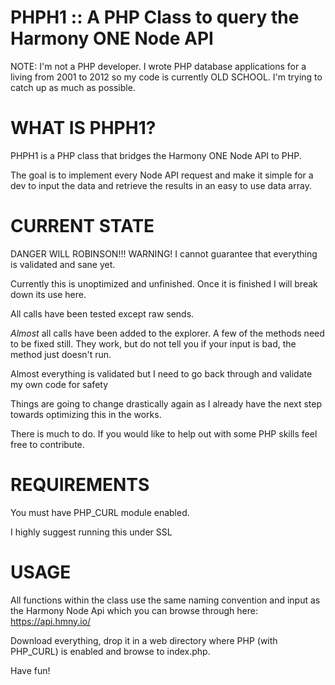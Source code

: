 # PHPH1 :: A PHP Class to query the Harmony ONE Node API
NOTE: I'm not a PHP developer. I wrote PHP database applications for a living from 2001 to 2012 so my code is currently OLD SCHOOL. I'm trying to catch up as much as possible.

# WHAT IS PHPH1?
PHPH1 is a PHP class that bridges the Harmony ONE Node API to PHP.

The goal is to implement every Node API request and make it simple for a dev to input the data and retrieve the results in an easy to use data array.

# CURRENT STATE

DANGER WILL ROBINSON!!!
WARNING! I cannot guarantee that everything is validated and sane yet.

Currently this is unoptimized and unfinished. Once it is finished I will break down its use here.

All calls have been tested except raw sends.

*Almost* all calls have been added to the explorer. A few of the methods need to be fixed still. They work, but do not tell you if your input is bad, the method just doesn't run.

Almost everything is validated but I need to go back through and validate my own code for safety

Things are going to change drastically again as I already have the next step towards optimizing this in the works.

There is much to do. If you would like to help out with some PHP skills feel free to contribute.

# REQUIREMENTS
You must have PHP_CURL module enabled.

I highly suggest running this under SSL

# USAGE
All functions within the class use the same naming convention and input as the Harmony Node Api which you can browse through here: https://api.hmny.io/

Download everything, drop it in a web directory where PHP (with PHP_CURL) is enabled and browse to index.php.

Have fun!


